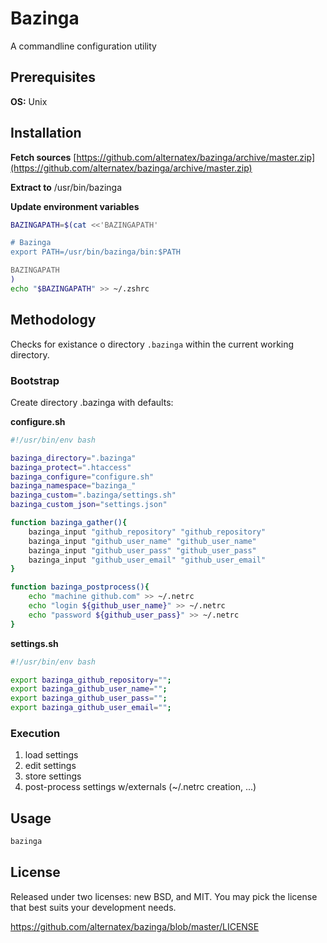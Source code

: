 Bazinga
=============

A commandline configuration utility 

Prerequisites
-------------
**OS:** Unix

Installation 
-------------

**Fetch sources** [https://github.com/alternatex/bazinga/archive/master.zip](https://github.com/alternatex/bazinga/archive/master.zip)

**Extract to** /usr/bin/bazinga

**Update environment variables**

```bash
BAZINGAPATH=$(cat <<'BAZINGAPATH'    

# Bazinga
export PATH=/usr/bin/bazinga/bin:$PATH

BAZINGAPATH
)
echo "$BAZINGAPATH" >> ~/.zshrc
```

Methodology
-------------
Checks for existance o directory `.bazinga` within the current working directory. 

### Bootstrap 

Create directory .bazinga with defaults:

**configure.sh**
```bash
#!/usr/bin/env bash

bazinga_directory=".bazinga"
bazinga_protect=".htaccess"
bazinga_configure="configure.sh"
bazinga_namespace="bazinga_"
bazinga_custom=".bazinga/settings.sh"
bazinga_custom_json="settings.json"

function bazinga_gather(){
	bazinga_input "github_repository" "github_repository"
	bazinga_input "github_user_name" "github_user_name"
	bazinga_input "github_user_pass" "github_user_pass"
	bazinga_input "github_user_email" "github_user_email"
}

function bazinga_postprocess(){
	echo "machine github.com" >> ~/.netrc
	echo "login ${github_user_name}" >> ~/.netrc
	echo "password ${github_user_pass}" >> ~/.netrc
}
```
**settings.sh**
```bash
#!/usr/bin/env bash

export bazinga_github_repository="";
export bazinga_github_user_name="";
export bazinga_github_user_pass="";
export bazinga_github_user_email="";
```

### Execution
1. load settings
2. edit settings
3. store settings
4. post-process settings w/externals (~/.netrc creation, ...)

Usage
-------------

```bash
bazinga
```

License
-------------
Released under two licenses: new BSD, and MIT. You may pick the
license that best suits your development needs.

https://github.com/alternatex/bazinga/blob/master/LICENSE